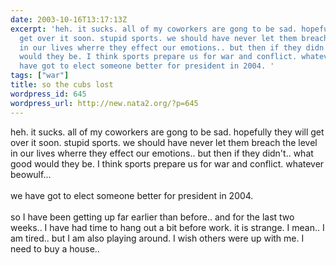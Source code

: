 ```yaml
---
date: 2003-10-16T13:17:13Z
excerpt: 'heh. it sucks. all of my coworkers are gong to be sad. hopefully they will
  get over it soon. stupid sports. we should have never let them breach the level
  in our lives wherre they effect our emotions.. but then if they didn''t.. what good
  would they be. I think sports prepare us for war and conflict. whatever beowulf...we
  have got to elect someone better for president in 2004. '
tags: ["war"]
title: so the cubs lost
wordpress_id: 645
wordpress_url: http://new.nata2.org/?p=645
---
```


heh. it sucks. all of my coworkers are gong to be sad. hopefully they will get over it soon. stupid sports. we should have never let them breach the level in our lives wherre they effect our emotions.. but then if they didn't.. what good would they be. I think sports prepare us for war and conflict. whatever beowulf...<br/><br/>we have got to elect someone better for president in 2004. <br/><br/>so I have been getting up far earlier than before.. and for the last two weeks.. I have had time to hang out a bit before work. it is strange. I mean.. I am tired.. but I am also playing around. I wish others were up with me. I need to buy a house..
